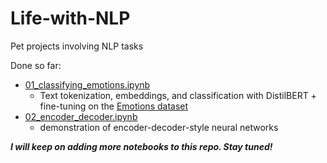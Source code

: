 # Life-with-NLP
Pet projects involving NLP tasks

Done so far:
- [01_classifying_emotions.ipynb](01_classifying_emotions.ipynb)
  - Text tokenization, embeddings, and classification with DistilBERT + fine-tuning on the [Emotions dataset](https://huggingface.co/datasets/emotion)
- [02_encoder_decoder.ipynb](02_encoder_decoder.ipynb)
  - demonstration of encoder-decoder-style neural networks

***I will keep on adding more notebooks to this repo. Stay tuned!***
